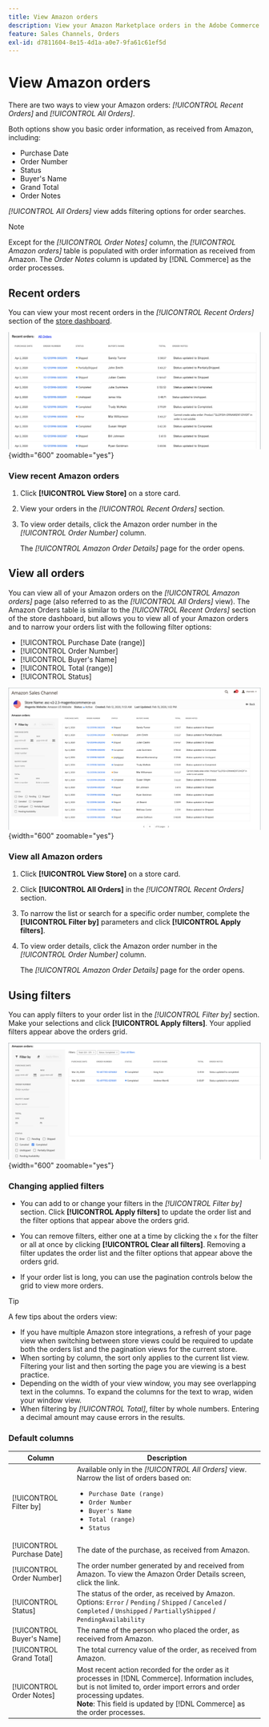 ```yaml
---
title: View Amazon orders
description: View your Amazon Marketplace orders in the Adobe Commerce or Magento Open Source Admin.
feature: Sales Channels, Orders
exl-id: d7811604-8e15-4d1a-a0e7-9fa61c61ef5d
---
```

# View Amazon orders

There are two ways to view your Amazon orders: _[!UICONTROL Recent Orders]_ and _[!UICONTROL All Orders]_.

Both options show you basic order information, as received from Amazon, including:

- Purchase Date
- Order Number
- Status
- Buyer's Name
- Grand Total
- Order Notes

_[!UICONTROL All Orders]_ view adds filtering options for order searches.

>[!NOTE]
>
>Except for the _[!UICONTROL Order Notes]_ column, the _[!UICONTROL Amazon orders]_ table is populated with order information as received from Amazon. The _Order Notes_ column is updated by [!DNL Commerce] as the order processes.

## Recent orders

You can view your most recent orders in the _[!UICONTROL Recent Orders]_ section of the [store dashboard](./amazon-store-dashboard.md).

![Recent Orders](assets/amazon-recent-orders-imported.png){width="600" zoomable="yes"}

### View recent Amazon orders

1. Click **[!UICONTROL View Store]** on a store card.

1. View your orders in the _[!UICONTROL Recent Orders]_ section.

1. To view order details, click the Amazon order number in the _[!UICONTROL Order Number]_ column.

    The _[!UICONTROL Amazon Order Details]_ page for the order opens.

## View all orders

You can view all of your Amazon orders on the _[!UICONTROL Amazon orders]_ page (also referred to as the _[!UICONTROL All Orders]_ view). The Amazon Orders table is similar to the _[!UICONTROL Recent Orders]_ section of the store dashboard, but allows you to view all of your Amazon orders and to narrow your orders list with the following filter options:

- [!UICONTROL Purchase Date (range)]
- [!UICONTROL Order Number]
- [!UICONTROL Buyer's Name]
- [!UICONTROL Total (range)]
- [!UICONTROL Status]

![Amazon orders](assets/amazon-orders-list-all.png){width="600" zoomable="yes"}

### View all Amazon orders

1. Click **[!UICONTROL View Store]** on a store card.

1. Click **[!UICONTROL All Orders]** in the _[!UICONTROL Recent Orders]_ section.

1. To narrow the list or search for a specific order number, complete the **[!UICONTROL Filter by]** parameters and click **[!UICONTROL Apply filters]**.

1. To view order details, click the Amazon order number in the _[!UICONTROL Order Number]_ column.

    The _[!UICONTROL Amazon Order Details]_ page for the order opens.

## Using filters

You can apply filters to your order list in the _[!UICONTROL Filter by]_ section. Make your selections and click **[!UICONTROL Apply filters]**. Your applied filters appear above the orders grid.

![Filters for viewing Amazon orders](assets/amazon-orders-filter-view.png){width="600" zoomable="yes"}

### Changing applied filters

- You can add to or change your filters in the _[!UICONTROL Filter by]_ section. Click **[!UICONTROL Apply filters]** to update the order list and the filter options that appear above the orders grid.

- You can remove filters, either one at a time by clicking the `x` for the filter or all at once by clicking **[!UICONTROL Clear all filters]**. Removing a filter updates the order list and the filter options that appear above the orders grid.

- If your order list is long, you can use the pagination controls below the grid to view more orders.

>[!TIP]
>
>A few tips about the orders view:
>
>- If you have multiple Amazon store integrations, a refresh of your page view when switching between store views could be required to update both the orders list and the pagination views for the current store.
>- When sorting by column, the sort only applies to the current list view. Filtering your list and then sorting the page you are viewing is a best practice.
>- Depending on the width of your view window, you may see overlapping text in the columns. To expand the columns for the text to wrap, widen your window view.
>- When filtering by _[!UICONTROL Total]_, filter by whole numbers. Entering a decimal amount may cause errors in the results.

### Default columns

| Column                     | Description                                                                                                                                                                                                                                                |
|----------------------------|------------------------------------------------------------------------------------------------------------------------------------------------------------------------------------------------------------------------------------------------------------|
| [!UICONTROL Filter by]     | Available only in the _[!UICONTROL All Orders]_ view.<br>Narrow the list of orders based on:<ul><li>`Purchase Date (range)`</li><li>`Order Number`</li><li>`Buyer's Name`</li><li>`Total (range)`</li><li>`Status`</li></ul>                               |
| [!UICONTROL Purchase Date] | The date of the purchase, as received from Amazon.                                                                                                                                                                                                         |
| [!UICONTROL Order Number]  | The order number generated by and received from Amazon. To view the Amazon Order Details screen, click the link.                                                                                                                                           |
| [!UICONTROL Status]        | The status of the order, as received by Amazon. Options: `Error` / `Pending` / `Shipped` / `Canceled` / `Completed` / `Unshipped` / `PartiallyShipped` / `PendingAvailability`                                                                             |
| [!UICONTROL Buyer's Name]  | The name of the person who placed the order, as received from Amazon.                                                                                                                                                                                      |
| [!UICONTROL Grand Total]   | The total currency value of the order, as received from Amazon.                                                                                                                                                                                            |
| [!UICONTROL Order Notes]   | Most recent action recorded for the order as it processes in [!DNL Commerce]. Information includes, but is not limited to, order import errors and order processing updates.<br>**Note**: This field is updated by [!DNL Commerce] as the order processes. |
